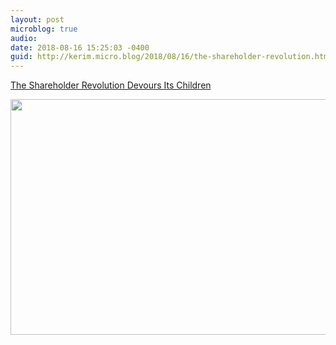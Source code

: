 ```yaml
---
layout: post
microblog: true
audio: 
date: 2018-08-16 15:25:03 -0400
guid: http://kerim.micro.blog/2018/08/16/the-shareholder-revolution.html
---
```

[The Shareholder Revolution Devours Its Children](https://www.thenation.com/article/the-shareholder-revolution-devours-its-children/)

<img src="http://micro.oxus.net/uploads/2018/1b1081058d.jpg" width="600" height="377" />
